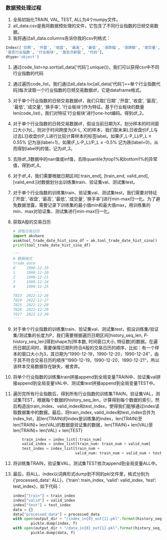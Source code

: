 ### 数据预处理过程
1. 全局初始化TRAIN, VAL, TEST, ALL为4个numpy文件。
2. all_data.csv是我将数据预处理的文件，它包含了不同行业指数的日频交易数据。
3. 我将通过all_data.columns告诉你我的csv列格式：

```python
Index(['日期', '开盘', '收盘', '最高', '最低', '涨跌幅', '涨跌额', '成交量', '成交额', '振幅', '换手率',
'是否行业指数', '行业板块', '是否次新股', '代码'],
dtype='object')
```

1. 通过code_list=np.sort(all_data['代码'].unique())，我们可以获得csv中不同行业指数的代码
2. 通过遍历code_list，我们通过all_data.loc[all_data[‘代码’]==单个行业指数代码]每次读取一个行业指数的日频交易数据df，它是dataframe格式。
3. 对于单个行业指数的日频交易数据df，我们只取[’日期’ ,'开盘', '收盘', '最高', '最低', '成交量',  '换手率', '行业板块']作为特征。基于行业板块的数量len(code_list)，我们对特征'行业板块'进行one-hot编码。得到df_2。
4. 对于单个行业指数的日频交易数据df，假设当前日期为X，划分样本的时间窗口大小为L，则对于时间跨度为(X-L, X]的样本，我们取未来L日收盘价F_L与过去L日收盘价P_L进行比较计算样本的标签label。如果(F_L-P_L)/P_L ≥ 0.55% 记为涨(label=1)，如果(F_L-P_L)/P_L ≤ -0.5% 记为跌(label=0)，从而得到label列的值，记为df_3。
5. 去除df_3数据中的nan值或inf值，去除quantile为top1%和bottom1%的异常值，得到df_4。
6. 对于df_4，我们需要根据日期区间[:train_end], [train_end, valid_end], [valid_end:]对数据划分出训练集train、验证集val、测试集test。
7. 对于单个行业指数的训练集train、验证集val、测试集test，我们需要对特征['开盘', '收盘', '最高', '最低', '成交量',  '换手率']进行min-max归一化。为了避免数据泄露，需要记录下训练集的最小值min和最大值max，用训练集的min、max对验证集、测试集进行min-max归一化。
8. 获取A股的交易日历
    
    ```python
    # 获取交易日历
    import akshare
    asaktool_trade_date_hist_sina_df = ak.tool_trade_date_hist_sina()
    print(tool_trade_date_hist_sina_df)
    
    '''
    # 数据格式
    trade_date
    0     1990-12-19
    1     1990-12-20
    2     1990-12-21
    3     1990-12-24
    4     1990-12-25
              ...
    7823  2022-12-26
    7824  2022-12-27
    7825  2022-12-28
    7826  2022-12-29
    7827  2022-12-30
    '''
    ```
    
9. 对于单个行业指数的训练集train、验证集val、测试集test，假设训练集/验证集/测试集的长度为P，我们需要根据遍历日期区间[history_seq_len, P-history_seq_len]得到shape为[样本数, 时间窗口大小, 特征数]的数据。在遍历日期区间时，需要保障日期列符合A股的交易日历的顺序，比如：有一个样本的窗口大小为3，其日期为“1990-12-19，1990-12-20，1990-12-24”，由于其不符合交易日历的顺序“1990-12-19，1990-12-20，1990-12-21“，所以该样本交易数据存在缺失，被舍弃。
10. 将单个行业指数的训练集train拼接append到全局变量TRAIN中、验证集val拼接append到全局变量VAL中、测试集test拼接append到全局变量TEST中。
11. 遍历完所有行业指数后，得到所有行业指数的训练集TRAIN，验证集VAL，测试集TEST，根据每个数据的history_seq_len，计算得到每个数据的索引，然后构造出train_index、valid_index和test_index，使得我们能够通过index读取数据集中的数据。最后，将train_index, valid_index和test_index合并为index_list，前len(TRAIN)的index是训练集的index，len(TRAIN)至len(TRAIN)+ len(VAL)的数据是验证集的数据，len(TRAIN)+ len(VAL)至len(TRAIN)+ len(VAL) + len(TEST)
    
    ```python
        train_index = index_list[:train_num]
        valid_index = index_list[train_num: train_num + valid_num]
        test_index = index_list[train_num +
                                valid_num: train_num + valid_num + test_num]
    ```
    
12. 将训练集TRAIN，验证集VAL，测试集TEST依次append到全局变量ALL中。
13. 最后，将ALL、index以词典形式dump到不同的pkl文件里，格式分别为{’processed_data’: ALL}，{’train’: train_index, ‘valid’: valid_index, ‘test’: test_index}，如下代码：
    
    ```python
    index["train"] = train_index
    index["valid"] = valid_index
    index["test"] = test_index
    data = {}
    data["processed_data"] = processed_data
    with open(output_dir + "/index_in{0}_out{1}.pkl".format(history_seq_len, future_seq_len), "wb") as f:
            pickle.dump(index, f)
    with open(output_dir + "/data_in{0}_out{1}.pkl".format(history_seq_len, future_seq_len), "wb") as f:
            pickle.dump(data, f)
    ```